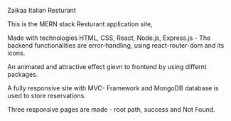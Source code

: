 Zaikaa Italian Resturant

This is the MERN stack Resturant application site,

Made with technologies HTML, CSS, React, Node.js, Express.js - 
The backend functionalities are error-handling, using react-router-dom and its icons.

An animated and attractive effect gievn to frontend by using differnt packages.

A fully responsive site with MVC- Framework and MongoDB database is used to store reservations.

Three responsive pages are made - root path, success and Not Found.